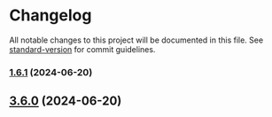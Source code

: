# Changelog

All notable changes to this project will be documented in this file. See [standard-version](https://github.com/conventional-changelog/standard-version) for commit guidelines.

### [1.6.1](///compare/v3.6.0...v1.6.1) (2024-06-20)

## [3.6.0](///compare/v3.5.0...v3.6.0) (2024-06-20)

